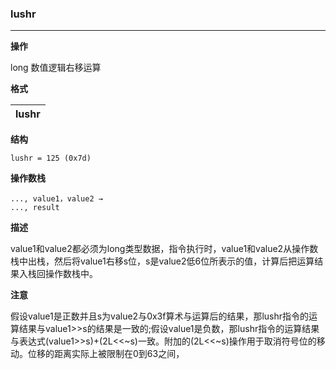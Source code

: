 ### lushr

----

**操作**

long 数值逻辑右移运算

**格式**

|lushr|
|--------:|

**结构**
```
lushr = 125 (0x7d)
```

**操作数栈**
```
..., value1，value2 →
..., result
```

**描述**

value1和value2都必须为long类型数据，指令执行时，value1和value2从操作数栈中出栈，然后将value1右移s位，s是value2低6位所表示的值，计算后把运算结果入栈回操作数栈中。

**注意**

假设value1是正数并且s为value2与0x3f算术与运算后的结果，那lushr指令的运算结果与value1>>s的结果是一致的;假设value1是负数，那lushr指令的运算结果与表达式(value1>>s)+(2L<<~s)一致。附加的(2L<<~s)操作用于取消符号位的移动。位移的距离实际上被限制在0到63之间，
